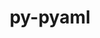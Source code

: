 ---
title: "py-pyaml"
layout: cache
categories: [package, v0.19]
meta: {"versions": ["21.8.3"], "compilers": ["gcc@=11.1.0", "oneapi@=2022.1.0"], "oss": ["ubuntu20.04"], "platforms": ["linux"], "targets": ["x86_64"], "stacks": ["e4s", "e4s-oneapi"], "num_specs": 2, "num_specs_by_stack": {"e4s": 1, "e4s-oneapi": 1}}
spec_details: [{"hash": "5yvceclsdhzvn7soxitimgy637vr7bpp", "compiler": "gcc@=11.1.0", "versions": ["21.8.3"], "os": "ubuntu20.04", "platform": "linux", "target": "x86_64", "variants": ["build_system=python_pip"], "stacks": ["e4s"], "size": "-", "tarball": "https://binaries.spack.io/releases/v0.19/build_cache/linux-ubuntu20.04-x86_64/gcc-11.1.0/py-pyaml-21.8.3/linux-ubuntu20.04-x86_64-gcc-11.1.0-py-pyaml-21.8.3-5yvceclsdhzvn7soxitimgy637vr7bpp.spack"}, {"hash": "y3s2w3e3fa7na62kz3kphqtswvf3qxnr", "compiler": "oneapi@=2022.1.0", "versions": ["21.8.3"], "os": "ubuntu20.04", "platform": "linux", "target": "x86_64", "variants": ["build_system=python_pip"], "stacks": ["e4s-oneapi"], "size": "-", "tarball": "https://binaries.spack.io/releases/v0.19/build_cache/linux-ubuntu20.04-x86_64/oneapi-2022.1.0/py-pyaml-21.8.3/linux-ubuntu20.04-x86_64-oneapi-2022.1.0-py-pyaml-21.8.3-y3s2w3e3fa7na62kz3kphqtswvf3qxnr.spack"}]
---